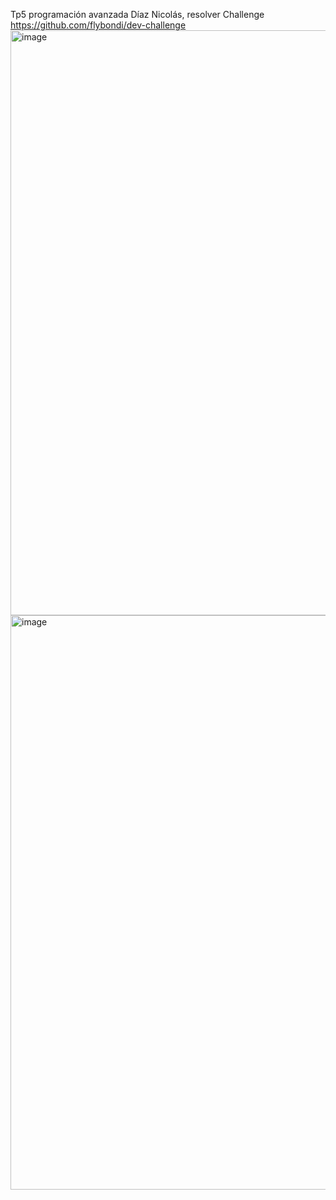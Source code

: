 Tp5 programación avanzada Díaz Nicolás, resolver
Challenge https://github.com/flybondi/dev-challenge
<img width="1920" height="936" alt="image" src="https://github.com/user-attachments/assets/12562a08-aa4a-4179-836e-9e6d812e35b1" />
<img width="930" height="919" alt="image" src="https://github.com/user-attachments/assets/0d874061-9e58-49d4-98a3-9de767342631" />

